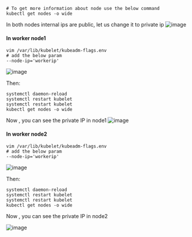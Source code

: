 ```
# To get more information about node use the below command
kubectl get nodes -o wide
```
In both nodes internal ips are public, let us change it to private ip
![image](https://github.com/mahimanew/Kubernates/assets/24412769/0e272f2f-3ee2-418c-ac4b-afd39c5dc77f)

#### In worker node1
```
vim /var/lib/kubelet/kubeadm-flags.env
# add the below param
--node-ip='workerip'
```
![image](https://github.com/mahimanew/Kubernates/assets/24412769/a71e1648-8a59-4310-aaca-95ede5d3ed1c)

Then:
```
systemctl daemon-reload
systemctl restart kubelet
systemctl restart kubelet
kubectl get nodes -o wide
```
Now , you can see the private IP in node1
![image](https://github.com/mahimanew/Kubernates/assets/24412769/7b903f64-7920-48d9-910f-56417580f9f4)

#### In worker node2
```
vim /var/lib/kubelet/kubeadm-flags.env
# add the below param
--node-ip='workerip'
```
![image](https://github.com/mahimanew/Kubernates/assets/24412769/a71e1648-8a59-4310-aaca-95ede5d3ed1c)

Then:
```
systemctl daemon-reload
systemctl restart kubelet
systemctl restart kubelet
kubectl get nodes -o wide
```
Now , you can see the private IP in node2

![image](https://github.com/mahimanew/Kubernates/assets/24412769/0b89d492-ecd0-463f-a0ab-23794bd1de29)
